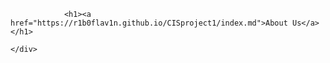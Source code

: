 <!DOCTYPE html PUBLIC "-//W3C//DTD XHTML 1.0 Transitional//EN"
"http://www.w3.org/TR/xhtml1/DTD/xhtml1-transitional.dtd">

<html xmlns="http://www.w3.org/1999/xhtml" xml:lang="en" lang="en">
<head>

</head>
<body>
    <div class="submenu">
                
                <h1><a href="https://r1b0flav1n.github.io/CISproject1/index.md">About Us</a></h1>
				
    </div>
</body>
</html>